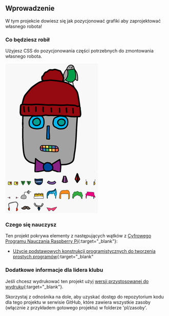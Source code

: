 ## Wprowadzenie

W tym projekcie dowiesz się jak pozycjonować grafiki aby zaprojektować własnego robota!

### Co będziesz robił

Użyjesz CSS do pozycjonowania części potrzebnych do zmontowania własnego robota.

![zrzut ekranu](images/robot-final.png)

### Czego się nauczysz

Ten projekt pokrywa elementy z następujących wątków z [Cyfrowego Programu Nauczania Raspberry Pi](http://rpf.io/curriculum){:target="_blank"}:

+ [Użycie podstawowych konstrukcji programistycznych do tworzenia prostych programów](https://www.raspberrypi.org/curriculum/programming/creator){:target="_blank"

### Dodatkowe informacje dla lidera klubu

Jeśli chcesz wydrukować ten projekt użyj [wersji przystosowanej do wydruku](https://projects.raspberrypi.org/en/projects/build-a-robot/print){:target="_blank"}.

Skorzystaj z odnośnika na dole, aby uzyskać dostęp do repozytorium kodu dla tego projektu w serwisie GitHub, które zawiera wszystkie zasoby (włącznie z przykładem gotowego projektu) w folderze 'pl/zasoby'.